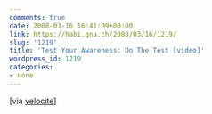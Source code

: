```yaml
---
comments: true
date: 2008-03-16 16:41:09+00:00
link: https://habi.gna.ch/2008/03/16/1219/
slug: '1219'
title: 'Test Your Awareness: Do The Test [video]'
wordpress_id: 1219
categories:
- none
---
```




[via [velocite](http://velocite.ch/weblogtoo/?p=571)]
